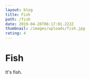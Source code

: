 ```yaml
---
layout: blog
title: Fish
path: /fish
date: 2019-04-26T06:17:01.222Z
thumbnail: /images/uploads/fish.jpg
rating: 4
---
```

# Fish

It's fish.
